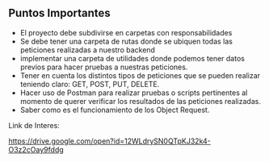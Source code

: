 ## Puntos Importantes

- El proyecto debe subdivirse en carpetas con responsabilidades
- Se debe tener una carpeta de rutas donde se ubiquen todas las peticiones realizadas a nuestro backend
- implementar una carpeta de utilidades donde podemos tener datos previos para hacer pruebas a nuestras peticiones.
- Tener en cuenta los distintos tipos de peticiones que se pueden realizar teniendo claro: GET, POST, PUT, DELETE.
- Hacer uso de Postman para realizar pruebas o scripts pertinentes al momento de querer verificar los resultados de las peticiones realizadas.
- Saber como es el funcionamiento de los Object Request.

Link de Interes:

https://drive.google.com/open?id=12WLdrySN0QTpKJ32k4-O3z2cOay9fddg

